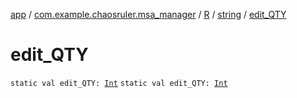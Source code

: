 [app](../../../index.md) / [com.example.chaosruler.msa_manager](../../index.md) / [R](../index.md) / [string](index.md) / [edit_QTY](.)

# edit_QTY

`static val edit_QTY: `[`Int`](https://kotlinlang.org/api/latest/jvm/stdlib/kotlin/-int/index.html)
`static val edit_QTY: `[`Int`](https://kotlinlang.org/api/latest/jvm/stdlib/kotlin/-int/index.html)